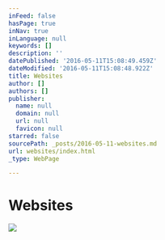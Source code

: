 ```yaml
---
inFeed: false
hasPage: true
inNav: true
inLanguage: null
keywords: []
description: ''
datePublished: '2016-05-11T15:08:49.459Z'
dateModified: '2016-05-11T15:08:48.922Z'
title: Websites
author: []
authors: []
publisher:
  name: null
  domain: null
  url: null
  favicon: null
starred: false
sourcePath: _posts/2016-05-11-websites.md
url: websites/index.html
_type: WebPage

---
```

# Websites
![](https://the-grid-user-content.s3-us-west-2.amazonaws.com/29fd65ac-34c2-45ae-bf07-14eb08334c95.jpg)